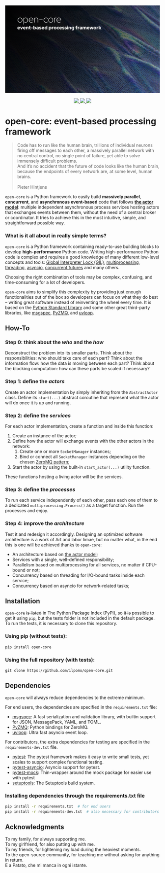 ![`open-core` header image.](asset/header.jpg)

<p align="center">
   <a href="https://github.com/ilpomo/open-core/actions/workflows/workflow.yml">
      <img src="https://github.com/ilpomo/open-core/actions/workflows/workflow.yml/badge.svg">
   </a>
   <a href="https://github.com/ilpomo/open-core/">
      <img src="https://img.shields.io/github/repo-size/ilpomo/open-core?color=70e000">
   </a>
   <a href="https://github.com/ilpomo/open-core/blob/main/LICENSE">
      <img src="https://img.shields.io/github/license/ilpomo/open-core?color=70e000">
   </a>
</p>

# open-core: event-based processing framework

> Code has to run like the human brain, trillions of individual neurons firing off messages to each other, a massively 
> parallel network with no central control, no single point of failure, yet able to solve immensely difficult problems.
> \
> And it’s no accident that the future of code looks like the human brain, because the endpoints of every network are, 
> at some level, human brains.
> \
> \
> Pieter Hintjens

`open-core` is a Python framework to easily build **massively parallel**, **concurrent**, and **asynchronous 
event-based** code that follows [**the actor model**](https://en.wikipedia.org/wiki/Actor_model):
multiple independent asynchronous process services hosting actors that exchanges events between them, without the need 
of a central broker or coordinator.
It tries to achieve this in the most intuitive, simple, and straightforward possible way.

### What is it all about in really simple terms?

`open-core` is a Python framework containing ready-to-use building blocks to develop **high-performance** Python code.
Writing high-performance Python code is complex and requires a good knowledge of many different low-level concepts and 
tools:
[Global Interpreter Lock (GIL)](https://wiki.python.org/moin/GlobalInterpreterLock), 
[multiprocessing](https://docs.python.org/3/library/multiprocessing.html), 
[threading](https://docs.python.org/3/library/threading.html),
[asyncio](https://docs.python.org/3/library/asyncio.html),
[concurrent.futures](https://docs.python.org/3/library/concurrent.futures.html) and many others.

Choosing the right combination of tools may be complex, confusing, and time-consuming for a lot of developers.

`open-core` aims to simplify this complexity by providing just enough functionalities out of the box so developers can 
focus on what they do best – writing great software instead of reinventing the wheel every time.
It is based on the [Python Standard Library](https://docs.python.org/3/library/index.html) and some other great 
third-party libraries, like [msgspec](https://github.com/jcrist/msgspec), [PyZMQ](https://github.com/zeromq/pyzmq), and
[uvloop](https://github.com/MagicStack/uvloop).

## How-To

### Step 0: think about the *_who_* and the *_how_*

Deconstruct the problem into its smaller parts.
Think about the responsibilities: who should take care of each part? 
Think about the information flow: how the data is moving between each part?
Think about the blocking computation: how can these parts be scaled if necessary?

### Step 1: define the *_actors_*

Create an actor implementation by simply inheriting from the `AbstractActor` class.
Define its `start(...)` abstract coroutine that represent what the actor will do once it is up and running.

### Step 2: define the *_services_*

For each actor implementation, create a function and inside this function:
1. Create an instance of the actor;
2. Define how the actor will exchange events with the other actors in the network:
   1. Create one or more `SocketManager` instances;
   2. Bind or connect all `SocketManager` instances depending on the chosen [ZeroMQ pattern](https://zguide.zeromq.org/docs/chapter1/); 
3. Start the actor by using the built-in `start_actor(...)` utility function.

These functions hosting a living actor will be the services.

### Step 3: define the *_processes_*

To run each service independently of each other, pass each one of them to a dedicated `multiprocessing.Process()` as a
target function.
Run the processes and enjoy.

### Step 4: improve the *_architecture_*

Test it and redesign it accordingly.
Designing an optimized software architecture is a work of Art and labor limae,
but no matter what, in the end this is one will be achieved thanks to `open-core`:
- An architecture based on [the actor model](https://en.wikipedia.org/wiki/Actor_model);
- Services with a single, well-defined responsibility;
- Parallelism based on multiprocessing for all services, no matter if CPU-bound or not;
- Concurrency based on threading for I/O-bound tasks inside each service;
- Concurrency based on asyncio for network-related tasks;

## Installation

`open-core` ~~is listed~~ in The Python Package Index (PyPI), so ~~it is~~ possible to get it using `pip`, 
but the tests folder is not included in the default package.
To run the tests, it is necessary to clone this repository.

### Using pip (without tests):

```sh
pip install open-core
```

### Using the full repository (with tests):

```commandline
git clone https://github.com/ilpomo/open-core.git
```

## Dependencies

`open-core` will always reduce dependencies to the extreme minimum.

For end users, the dependencies are specified in the `requirements.txt` file:

- [msgspec](https://github.com/jcrist/msgspec): A fast serialization and validation library, with builtin support for 
JSON, MessagePack, YAML, and TOML.
- [PyZMQ](https://github.com/zeromq/pyzmq): Python bindings for ZeroMQ.
- [uvloop](https://github.com/MagicStack/uvloop): Ultra fast asyncio event loop.

For contributors, the extra dependencies for testing are specified in the `requirements-dev.txt` file.

- [pytest](https://github.com/pytest-dev/pytest): The pytest framework makes it easy to write small tests, yet scales 
to support complex functional testing.
- [pytest-asyncio](https://github.com/pytest-dev/pytest-asyncio): Asyncio support for pytest.
- [pytest-mock](https://github.com/pytest-dev/pytest-mock): Thin-wrapper around the mock package for easier use with pytest
- [setuptools](https://github.com/pypa/setuptools): The Setuptools build system.

### Installing dependencies through the requirements.txt file

```sh
pip install -r requirements.txt  # for end users
pip install -r requirements-dev.txt  # also necessary for contributors
```

## Acknowledgments

To my family, for always supporting me.  
To my girlfriend, for also putting up with me.  
To my friends, for lightening my load during the heaviest moments.  
To the open-source community, for teaching me without asking for anything in return.  
E a Patato, che mi manca in ogni istante.